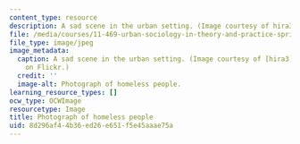 ```yaml
---
content_type: resource
description: A sad scene in the urban setting. (Image courtesy of hira3 on Flickr.)
file: /media/courses/11-469-urban-sociology-in-theory-and-practice-spring-2009/8d296af44b36ed26e651f5e45aaae75a_11-469s09-th.jpg
file_type: image/jpeg
image_metadata:
  caption: A sad scene in the urban setting. (Image courtesy of [hira3](http://flickr.com/photos/8_8/)
    on Flickr.)
  credit: ''
  image-alt: Photograph of homeless people.
learning_resource_types: []
ocw_type: OCWImage
resourcetype: Image
title: Photograph of homeless people
uid: 8d296af4-4b36-ed26-e651-f5e45aaae75a
---
```


